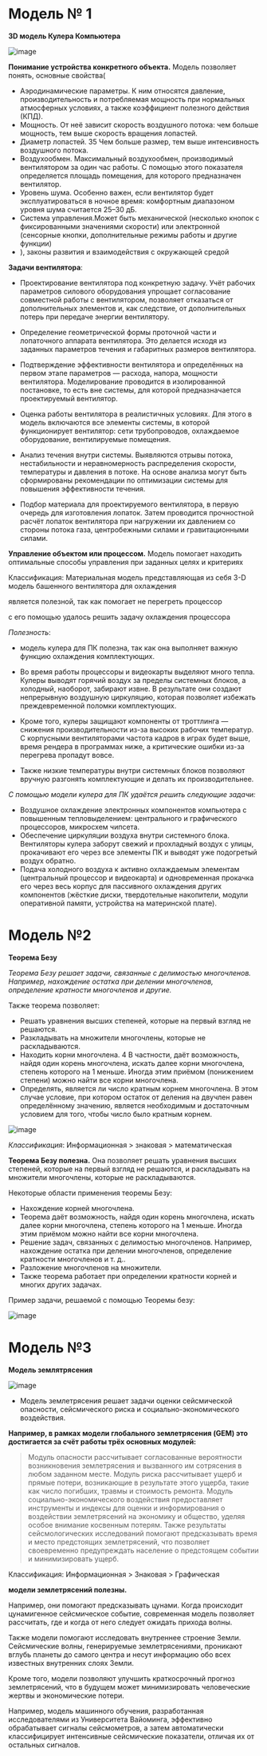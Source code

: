 #  Модель № 1
**3D модель Кулера Компьютера**

![image](https://github.com/user-attachments/assets/bd194ead-812e-41d0-9728-728d84ea4e5c)



**Понимание устройства конкретного объекта.** Модель позволяет понять, 
основные свойства(
* Аэродинамические параметры. К ним относятся давление, производительность и потребляемая мощность при нормальных атмосферных условиях, а также коэффициент полезного действия (КПД).
*  Мощность. От неё зависит скорость воздушного потока: чем больше мощность, тем выше скорость вращения лопастей.
*  Диаметр лопастей. 35 Чем больше размер, тем выше интенсивность воздушного потока.
*  Воздухообмен. Максимальный воздухообмен, производимый вентилятором за один час работы. С помощью этого показателя определяется площадь помещения, для которого предназначен вентилятор.
*  Уровень шума. Особенно важен, если вентилятор будет эксплуатироваться в ночное время: комфортным диапазоном уровня шума считается 25–30 дБ.
*  Система управления.Может быть механической (несколько кнопок с фиксированными значениями скорости) или электронной (сенсорные кнопки, дополнительные режимы работы и другие функции)
*  ), 
законы развития и взаимодействия с окружающей средой

**Задачи вентилятора**: 
* Проектирование вентилятора под конкретную задачу. Учёт рабочих параметров силового оборудования упрощает согласование совместной работы с вентилятором, позволяет отказаться от дополнительных элементов и, как следствие, от дополнительных потерь при передаче энергии вентилятору.

* Определение геометрической формы проточной части и лопаточного аппарата вентилятора. Это делается исходя из заданных параметров течения и габаритных размеров вентилятора.

* Подтверждение эффективности вентилятора и определённых на первом этапе параметров — расхода, напора, мощности вентилятора. Моделирование проводится в изолированной постановке, то есть вне системы, для которой предназначается проектируемый вентилятор.

* Оценка работы вентилятора в реалистичных условиях. Для этого в модель включаются все элементы системы, в которой функционирует вентилятор: сети трубопроводов, охлаждаемое оборудование, вентилируемые помещения.

* Анализ течения внутри системы. Выявляются отрывы потока, нестабильности и неравномерность распределения скорости, температуры и давления в потоке. На основе анализа могут быть сформированы рекомендации по оптимизации системы для повышения эффективности течения.

* Подбор материала для проектируемого вентилятора, в первую очередь для изготовления лопаток. Затем проводится прочностной расчёт лопаток вентилятора при нагружении их давлением со стороны потока газа, центробежными силами и гравитационными силами.

__Управление объектом или процессом.__ Модель помогает находить оптимальные способы управления при заданных целях и критериях

Классификация: Материальная модель представляющая из себя 3-D модель башенного вентилятора для охлаждения

является полезной, так как помогает не перегреть процессор

с его помощью удалось решить задачу охлаждения процессора



*Полезность*:
* модель кулера для ПК полезна, так как она выполняет важную функцию охлаждения комплектующих.

* Во время работы процессоры и видеокарты выделяют много тепла. Кулеры выводят горячий воздух за пределы системных блоков, а холодный, наоборот, забирают извне. В результате они создают непрерывную воздушную циркуляцию, которая позволяет избежать преждевременной поломки комплектующих.

* Кроме того, кулеры защищают компоненты от троттлинга — снижения производительности из-за высоких рабочих температур. С корпусными вентиляторами частота кадров в играх будет выше, время рендера в программах ниже, а критические ошибки из-за перегрева пропадут вовсе.

* Также низкие температуры внутри системных блоков позволяют вручную разгонять комплектующие и делать их производительнее.



*С помощью модели кулера для ПК удаётся решить следующие задачи:*

* Воздушное охлаждение электронных компонентов компьютера с повышенным тепловыделением: центрального и графического процессоров, микросхем чипсета.
* Обеспечение циркуляции воздуха внутри системного блока. Вентиляторы кулера заборут свежий и прохладный воздух с улицы, прокачивают его через все элементы ПК и выводят уже подогретый воздух обратно.
* Подача холодного воздуха к активно охлаждаемым элементам (центральный процессор и видеокарта) и одновременная прокачка его через весь корпус для пассивного охлаждения других компонентов (жёсткие диски, твердотельные накопители, модули оперативной памяти, устройства на материнской плате).

#  Модель №2

**Теорема Безу**

*Теорема Безу решает задачи, связанные с делимостью многочленов. Например, нахождение остатка при делении многочленов, определение кратности многочленов и другие.*

Также теорема позволяет:

* Решать уравнения высших степеней, которые на первый взгляд не решаются.
* Разкладывать на множители многочлены, которые не раскладываются.
* Находить корни многочлена. 4 В частности, даёт возможность, найдя один корень многочлена, искать далее корни многочлена, степень которого на 1 меньше. Иногда этим приёмом (понижением степени) можно найти все корни многочлена.
* Определять, является ли число кратным корнем многочлена. В этом случае условие, при котором остаток от деления на двучлен равен определённому значению, является необходимым и достаточным условием для того, чтобы число было кратным корнем.

![image](https://github.com/user-attachments/assets/ebb77504-5365-4714-8b8e-7ba288ff659b)


*Классификация*: Информационная > знаковая > математическая

**Теорема Безу полезна.**
Она позволяет решать уравнения высших степеней, которые на первый взгляд не решаются, и раскладывать на множители многочлены, которые не раскладываются.

Некоторые области применения теоремы Безу:

* Нахождение корней многочлена.
* Теорема даёт возможность, найдя один корень многочлена, искать далее корни многочлена, степень которого на 1 меньше. Иногда этим приёмом можно найти все корни многочлена.
* Решение задач, связанных с делимостью многочленов. Например, нахождение остатка при делении многочленов, определение кратности многочленов и т. д..
* Разложение многочленов на множители. 
* Также теорема работает при определении кратности корней и многих других задачах.

Пример задачи, решаемой с помощью Теоремы безу: 

![image](https://github.com/user-attachments/assets/f0b9e24e-7638-4263-b2aa-071c936cfe61)




# Модель №3

**Модель  землятрясения**

![image](https://github.com/user-attachments/assets/2ee084e4-b5c8-4194-843e-1c835343e0ec)


* Модель землетрясения решает задачи оценки сейсмической опасности, сейсмического риска и социально-экономического воздействия.

**Например, в рамках модели глобального землетрясения (GEM) это достигается за счёт работы трёх основных модулей:**

>  Модуль опасности рассчитывает согласованные вероятности возникновения землетрясения и вызванного им сотрясения в любом заданном месте.
>  Модуль риска рассчитывает ущерб и прямые потери, возникающие в результате этого ущерба, такие как число погибших, травмы и стоимость ремонта.
>  Модуль социально-экономического воздействия предоставляет инструменты и индексы для оценки и информирования о воздействии землетрясений на экономику и общество, уделяя особое внимание косвенным потерям.
>  Также результаты сейсмологических исследований помогают предсказывать время и место предстоящих землетрясений, что позволяет своевременно предупреждать население о предстоящем событии и минимизировать ущерб.


Классификация: Информационная > Знаковая > Графическая


**модели землетрясений полезны.**

Например, они помогают предсказывать цунами. Когда происходит цунамигенное сейсмическое событие, современная модель позволяет рассчитать, где и когда от него следует ожидать прихода волны.

Также модели помогают исследовать внутреннее строение Земли. Сейсмические волны, генерируемые землетрясениями, проникают вглубь планеты до самого центра и несут информацию обо всех известных внутренних слоях Земли.

Кроме того, модели позволяют улучшить краткосрочный прогноз землетрясений, что в будущем может минимизировать человеческие жертвы и экономические потери.

Например, модель машинного обучения, разработанная исследователями из Университета Вайоминга, эффективно обрабатывает сигналы сейсмометров, а затем автоматически классифицирует интенсивные сейсмические показатели, отличая их от остальных сигналов.

